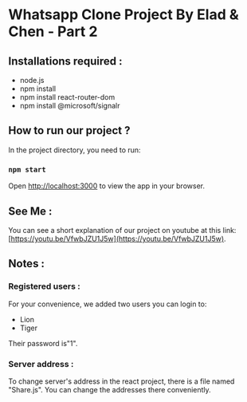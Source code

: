 # Whatsapp Clone Project By Elad & Chen - Part 2

## Installations required :

* node.js
* npm install
* npm install react-router-dom
* npm install @microsoft/signalr

## How to run our project ?

In the project directory, you need to run:

### `npm start`

Open [http://localhost:3000](http://localhost:3000) to view the app in your browser.

## See Me :

You can see a short explanation of our project on youtube at this link: [https://youtu.be/VfwbJZU1J5w](https://youtu.be/VfwbJZU1J5w).

## Notes :

### Registered users :

For your convenience, we added two users you can login to: 
* Lion
* Tiger

Their password is"1".

### Server address :

To change server's address in the react project, there is a file named "Share.js".
You can change the addresses there conveniently.
